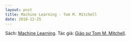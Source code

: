 ```yaml
---
layout: post
title: Machine Learning - Tom M. Mitchell
date: 2018-12-25
---
```

Sách: [Machine Learning](http://www.cs.cmu.edu/~tom/mlbook.html).
Tác giả: [Giáo sư Tom M. Mitchell](http://www.cs.cmu.edu/~tom/).
